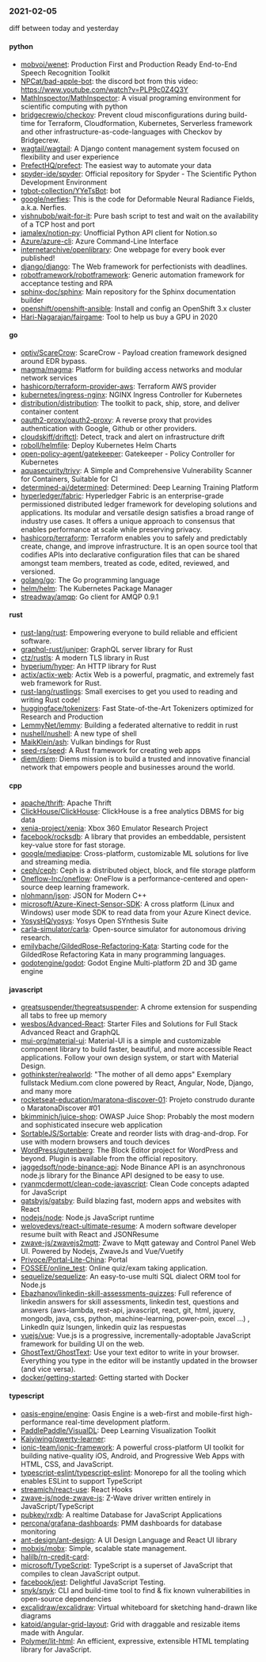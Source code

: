 ### 2021-02-05
diff between today and yesterday

#### python
* [mobvoi/wenet](https://github.com/mobvoi/wenet): Production First and Production Ready End-to-End Speech Recognition Toolkit
* [NPCat/bad-apple-bot](https://github.com/NPCat/bad-apple-bot): the discord bot from this video: https://www.youtube.com/watch?v=PLP9c0Z4Q3Y
* [MathInspector/MathInspector](https://github.com/MathInspector/MathInspector): A visual programing environment for scientific computing with python
* [bridgecrewio/checkov](https://github.com/bridgecrewio/checkov): Prevent cloud misconfigurations during build-time for Terraform, Cloudformation, Kubernetes, Serverless framework and other infrastructure-as-code-languages with Checkov by Bridgecrew.
* [wagtail/wagtail](https://github.com/wagtail/wagtail): A Django content management system focused on flexibility and user experience
* [PrefectHQ/prefect](https://github.com/PrefectHQ/prefect): The easiest way to automate your data
* [spyder-ide/spyder](https://github.com/spyder-ide/spyder): Official repository for Spyder - The Scientific Python Development Environment
* [tgbot-collection/YYeTsBot](https://github.com/tgbot-collection/YYeTsBot):  bot
* [google/nerfies](https://github.com/google/nerfies): This is the code for Deformable Neural Radiance Fields, a.k.a. Nerfies.
* [vishnubob/wait-for-it](https://github.com/vishnubob/wait-for-it): Pure bash script to test and wait on the availability of a TCP host and port
* [jamalex/notion-py](https://github.com/jamalex/notion-py): Unofficial Python API client for Notion.so
* [Azure/azure-cli](https://github.com/Azure/azure-cli): Azure Command-Line Interface
* [internetarchive/openlibrary](https://github.com/internetarchive/openlibrary): One webpage for every book ever published!
* [django/django](https://github.com/django/django): The Web framework for perfectionists with deadlines.
* [robotframework/robotframework](https://github.com/robotframework/robotframework): Generic automation framework for acceptance testing and RPA
* [sphinx-doc/sphinx](https://github.com/sphinx-doc/sphinx): Main repository for the Sphinx documentation builder
* [openshift/openshift-ansible](https://github.com/openshift/openshift-ansible): Install and config an OpenShift 3.x cluster
* [Hari-Nagarajan/fairgame](https://github.com/Hari-Nagarajan/fairgame): Tool to help us buy a GPU in 2020

#### go
* [optiv/ScareCrow](https://github.com/optiv/ScareCrow): ScareCrow - Payload creation framework designed around EDR bypass.
* [magma/magma](https://github.com/magma/magma): Platform for building access networks and modular network services
* [hashicorp/terraform-provider-aws](https://github.com/hashicorp/terraform-provider-aws): Terraform AWS provider
* [kubernetes/ingress-nginx](https://github.com/kubernetes/ingress-nginx): NGINX Ingress Controller for Kubernetes
* [distribution/distribution](https://github.com/distribution/distribution): The toolkit to pack, ship, store, and deliver container content
* [oauth2-proxy/oauth2-proxy](https://github.com/oauth2-proxy/oauth2-proxy): A reverse proxy that provides authentication with Google, Github or other providers.
* [cloudskiff/driftctl](https://github.com/cloudskiff/driftctl): Detect, track and alert on infrastructure drift
* [roboll/helmfile](https://github.com/roboll/helmfile): Deploy Kubernetes Helm Charts
* [open-policy-agent/gatekeeper](https://github.com/open-policy-agent/gatekeeper): Gatekeeper - Policy Controller for Kubernetes
* [aquasecurity/trivy](https://github.com/aquasecurity/trivy): A Simple and Comprehensive Vulnerability Scanner for Containers, Suitable for CI
* [determined-ai/determined](https://github.com/determined-ai/determined): Determined: Deep Learning Training Platform
* [hyperledger/fabric](https://github.com/hyperledger/fabric): Hyperledger Fabric is an enterprise-grade permissioned distributed ledger framework for developing solutions and applications. Its modular and versatile design satisfies a broad range of industry use cases. It offers a unique approach to consensus that enables performance at scale while preserving privacy.
* [hashicorp/terraform](https://github.com/hashicorp/terraform): Terraform enables you to safely and predictably create, change, and improve infrastructure. It is an open source tool that codifies APIs into declarative configuration files that can be shared amongst team members, treated as code, edited, reviewed, and versioned.
* [golang/go](https://github.com/golang/go): The Go programming language
* [helm/helm](https://github.com/helm/helm): The Kubernetes Package Manager
* [streadway/amqp](https://github.com/streadway/amqp): Go client for AMQP 0.9.1

#### rust
* [rust-lang/rust](https://github.com/rust-lang/rust): Empowering everyone to build reliable and efficient software.
* [graphql-rust/juniper](https://github.com/graphql-rust/juniper): GraphQL server library for Rust
* [ctz/rustls](https://github.com/ctz/rustls): A modern TLS library in Rust
* [hyperium/hyper](https://github.com/hyperium/hyper): An HTTP library for Rust
* [actix/actix-web](https://github.com/actix/actix-web): Actix Web is a powerful, pragmatic, and extremely fast web framework for Rust.
* [rust-lang/rustlings](https://github.com/rust-lang/rustlings):  Small exercises to get you used to reading and writing Rust code!
* [huggingface/tokenizers](https://github.com/huggingface/tokenizers):  Fast State-of-the-Art Tokenizers optimized for Research and Production
* [LemmyNet/lemmy](https://github.com/LemmyNet/lemmy):  Building a federated alternative to reddit in rust
* [nushell/nushell](https://github.com/nushell/nushell): A new type of shell
* [MaikKlein/ash](https://github.com/MaikKlein/ash): Vulkan bindings for Rust
* [seed-rs/seed](https://github.com/seed-rs/seed): A Rust framework for creating web apps
* [diem/diem](https://github.com/diem/diem): Diems mission is to build a trusted and innovative financial network that empowers people and businesses around the world.

#### cpp
* [apache/thrift](https://github.com/apache/thrift): Apache Thrift
* [ClickHouse/ClickHouse](https://github.com/ClickHouse/ClickHouse): ClickHouse is a free analytics DBMS for big data
* [xenia-project/xenia](https://github.com/xenia-project/xenia): Xbox 360 Emulator Research Project
* [facebook/rocksdb](https://github.com/facebook/rocksdb): A library that provides an embeddable, persistent key-value store for fast storage.
* [google/mediapipe](https://github.com/google/mediapipe): Cross-platform, customizable ML solutions for live and streaming media.
* [ceph/ceph](https://github.com/ceph/ceph): Ceph is a distributed object, block, and file storage platform
* [Oneflow-Inc/oneflow](https://github.com/Oneflow-Inc/oneflow): OneFlow is a performance-centered and open-source deep learning framework.
* [nlohmann/json](https://github.com/nlohmann/json): JSON for Modern C++
* [microsoft/Azure-Kinect-Sensor-SDK](https://github.com/microsoft/Azure-Kinect-Sensor-SDK): A cross platform (Linux and Windows) user mode SDK to read data from your Azure Kinect device.
* [YosysHQ/yosys](https://github.com/YosysHQ/yosys): Yosys Open SYnthesis Suite
* [carla-simulator/carla](https://github.com/carla-simulator/carla): Open-source simulator for autonomous driving research.
* [emilybache/GildedRose-Refactoring-Kata](https://github.com/emilybache/GildedRose-Refactoring-Kata): Starting code for the GildedRose Refactoring Kata in many programming languages.
* [godotengine/godot](https://github.com/godotengine/godot): Godot Engine  Multi-platform 2D and 3D game engine

#### javascript
* [greatsuspender/thegreatsuspender](https://github.com/greatsuspender/thegreatsuspender): A chrome extension for suspending all tabs to free up memory
* [wesbos/Advanced-React](https://github.com/wesbos/Advanced-React): Starter Files and Solutions for Full Stack Advanced React and GraphQL
* [mui-org/material-ui](https://github.com/mui-org/material-ui): Material-UI is a simple and customizable component library to build faster, beautiful, and more accessible React applications. Follow your own design system, or start with Material Design.
* [gothinkster/realworld](https://github.com/gothinkster/realworld): "The mother of all demo apps"  Exemplary fullstack Medium.com clone powered by React, Angular, Node, Django, and many more 
* [rocketseat-education/maratona-discover-01](https://github.com/rocketseat-education/maratona-discover-01): Projeto construdo durante o MaratonaDiscover #01
* [bkimminich/juice-shop](https://github.com/bkimminich/juice-shop): OWASP Juice Shop: Probably the most modern and sophisticated insecure web application
* [SortableJS/Sortable](https://github.com/SortableJS/Sortable): Create and reorder lists with drag-and-drop. For use with modern browsers and touch devices
* [WordPress/gutenberg](https://github.com/WordPress/gutenberg): The Block Editor project for WordPress and beyond. Plugin is available from the official repository.
* [jaggedsoft/node-binance-api](https://github.com/jaggedsoft/node-binance-api): Node Binance API is an asynchronous node.js library for the Binance API designed to be easy to use.
* [ryanmcdermott/clean-code-javascript](https://github.com/ryanmcdermott/clean-code-javascript):  Clean Code concepts adapted for JavaScript
* [gatsbyjs/gatsby](https://github.com/gatsbyjs/gatsby): Build blazing fast, modern apps and websites with React
* [nodejs/node](https://github.com/nodejs/node): Node.js JavaScript runtime 
* [welovedevs/react-ultimate-resume](https://github.com/welovedevs/react-ultimate-resume):   A modern software developer resume built with React and JSONResume
* [zwave-js/zwavejs2mqtt](https://github.com/zwave-js/zwavejs2mqtt): Zwave to Mqtt gateway and Control Panel Web UI. Powered by Nodejs, ZwaveJs and Vue/Vuetify
* [Privoce/Portal-Lite-China](https://github.com/Privoce/Portal-Lite-China): Portal
* [FOSSEE/online_test](https://github.com/FOSSEE/online_test): Online quiz/exam taking application.
* [sequelize/sequelize](https://github.com/sequelize/sequelize): An easy-to-use multi SQL dialect ORM tool for Node.js
* [Ebazhanov/linkedin-skill-assessments-quizzes](https://github.com/Ebazhanov/linkedin-skill-assessments-quizzes): Full reference of linkedin answers for skill assessments, linkedin test, questions and answers (aws-lambda, rest-api, javascript, react, git, html, jquery, mongodb, java, css, python, machine-learning, power-poin, excel ...)   , LinkedIn quiz lsungen, linkedin quiz las respuestas
* [vuejs/vue](https://github.com/vuejs/vue):  Vue.js is a progressive, incrementally-adoptable JavaScript framework for building UI on the web.
* [GhostText/GhostText](https://github.com/GhostText/GhostText):  Use your text editor to write in your browser. Everything you type in the editor will be instantly updated in the browser (and vice versa).
* [docker/getting-started](https://github.com/docker/getting-started): Getting started with Docker

#### typescript
* [oasis-engine/engine](https://github.com/oasis-engine/engine): Oasis Engine is a web-first and mobile-first high-performance real-time development platform.
* [PaddlePaddle/VisualDL](https://github.com/PaddlePaddle/VisualDL): Deep Learning Visualization Toolkit 
* [Kaiyiwing/qwerty-learner](https://github.com/Kaiyiwing/qwerty-learner): 
* [ionic-team/ionic-framework](https://github.com/ionic-team/ionic-framework): A powerful cross-platform UI toolkit for building native-quality iOS, Android, and Progressive Web Apps with HTML, CSS, and JavaScript.
* [typescript-eslint/typescript-eslint](https://github.com/typescript-eslint/typescript-eslint):  Monorepo for all the tooling which enables ESLint to support TypeScript
* [streamich/react-use](https://github.com/streamich/react-use): React Hooks  
* [zwave-js/node-zwave-js](https://github.com/zwave-js/node-zwave-js): Z-Wave driver written entirely in JavaScript/TypeScript
* [pubkey/rxdb](https://github.com/pubkey/rxdb):  A realtime Database for JavaScript Applications
* [percona/grafana-dashboards](https://github.com/percona/grafana-dashboards): PMM dashboards for database monitoring
* [ant-design/ant-design](https://github.com/ant-design/ant-design):  A UI Design Language and React UI library
* [mobxjs/mobx](https://github.com/mobxjs/mobx): Simple, scalable state management.
* [halilb/rn-credit-card](https://github.com/halilb/rn-credit-card): 
* [microsoft/TypeScript](https://github.com/microsoft/TypeScript): TypeScript is a superset of JavaScript that compiles to clean JavaScript output.
* [facebook/jest](https://github.com/facebook/jest): Delightful JavaScript Testing.
* [snyk/snyk](https://github.com/snyk/snyk): CLI and build-time tool to find & fix known vulnerabilities in open-source dependencies
* [excalidraw/excalidraw](https://github.com/excalidraw/excalidraw): Virtual whiteboard for sketching hand-drawn like diagrams
* [katoid/angular-grid-layout](https://github.com/katoid/angular-grid-layout): Grid with draggable and resizable items made with Angular.
* [Polymer/lit-html](https://github.com/Polymer/lit-html): An efficient, expressive, extensible HTML templating library for JavaScript.
